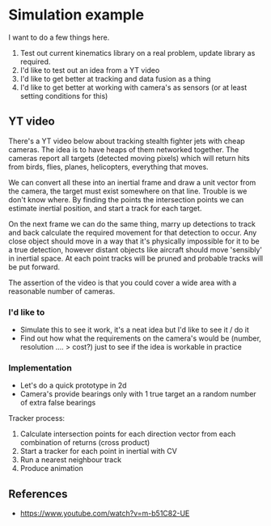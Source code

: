 # Simulation example

I want to do a few things here.

1. Test out current kinematics library on a real problem, update library as required.
2. I'd like to test out an idea from a YT video
3. I'd like to get better at tracking and data fusion as a thing
4. I'd like to get better at working with camera's as sensors (or at least setting conditions for this)

## YT video

There's a YT video below about tracking stealth fighter jets with cheap cameras. The idea is to have heaps of them networked together. The cameras report all targets (detected moving pixels) which will return hits from birds, flies, planes, helicopters, everything that moves.

We can convert all these into an inertial frame and draw a unit vector from the camera, the target must exist somewhere on that line. Trouble is we don't know where. By finding the points the intersection points we can estimate inertial position, and start a track for each target.

On the next frame we can do the same thing, marry up detections to track and back calculate the required movement for that detection to occur. Any close object should move in a way that it's physically impossible for it to be a true detection, however distant objects like aircraft should move 'sensibly' in inertial space. At each point tracks will be pruned and probable tracks will be put forward.

The assertion of the video is that you could cover a wide area with a reasonable number of cameras.

### I'd like to

- Simulate this to see it work, it's a neat idea but I'd like to see it / do it
- Find out how what the requirements on the camera's would be (number, resolution .... > cost?) just to see if the idea is workable in practice

### Implementation

- Let's do a quick prototype in 2d
- Camera's provide bearings only with 1 true target an a random number of extra false bearings

Tracker process:
1. Calculate intersection points for each direction vector from each combination of returns (cross product)
2. Start a tracker for each point in inertial with CV
3. Run a nearest neighbour track
4. Produce animation


## References

- https://www.youtube.com/watch?v=m-b51C82-UE
